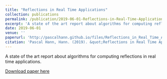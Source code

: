 ```yaml
---
title: "Reflections in Real Time Applications"
collection: publications
permalink: /publication/2019-06-01-Reflections-in-Real-Time-Applications
excerpt: 'A state of the art report about algorithms for computing reflections in real time applications.'
date: 2019-06-01
venue: ''
paperurl: 'http://pascalhann.github.io/files/Reflections_in_Real_Time_Applications.pdf'
citation: 'Pascal Hann, Hann. (2019). &quot;Reflections in Real Time Applications.&quot;'
---
```

A state of the art report about algorithms for computing reflections in real time applications.

[Download paper here](http://pascalhann.github.io/files/Reflections_in_Real_Time_Applications.pdf)